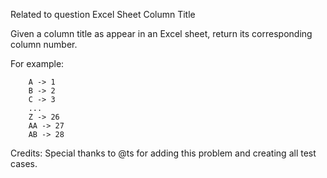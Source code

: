 Related to question Excel Sheet Column Title

Given a column title as appear in an Excel sheet, return its corresponding column number.

For example:

~~~
    A -> 1
    B -> 2
    C -> 3
    ...
    Z -> 26
    AA -> 27
    AB -> 28
~~~

Credits:
Special thanks to @ts for adding this problem and creating all test cases.
